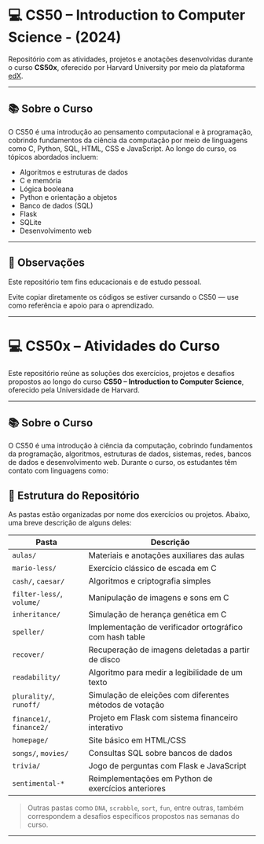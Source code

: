 # 💻 CS50 – Introduction to Computer Science - (2024)

Repositório com as atividades, projetos e anotações desenvolvidas durante o curso **CS50x**, oferecido por Harvard University por meio da plataforma [edX](https://cs50.harvard.edu/x/).

---

## 📚 Sobre o Curso

O CS50 é uma introdução ao pensamento computacional e à programação, cobrindo fundamentos da ciência da computação por meio de linguagens como C, Python, SQL, HTML, CSS e JavaScript. Ao longo do curso, os tópicos abordados incluem:

- Algoritmos e estruturas de dados
- C e memória
- Lógica booleana
- Python e orientação a objetos
- Banco de dados (SQL)
- Flask
- SQLite
- Desenvolvimento web

---

## 🧠 Observações
Este repositório tem fins educacionais e de estudo pessoal.

Evite copiar diretamente os códigos se estiver cursando o CS50 — use como referência e apoio para o aprendizado.


---

# 💻 CS50x – Atividades do Curso

Este repositório reúne as soluções dos exercícios, projetos e desafios propostos ao longo do curso **CS50 – Introduction to Computer Science**, oferecido pela Universidade de Harvard.

---

## 📚 Sobre o Curso

O CS50 é uma introdução à ciência da computação, cobrindo fundamentos da programação, algoritmos, estruturas de dados, sistemas, redes, bancos de dados e desenvolvimento web. Durante o curso, os estudantes têm contato com linguagens como:


## 📁 Estrutura do Repositório

As pastas estão organizadas por nome dos exercícios ou projetos. Abaixo, uma breve descrição de alguns deles:

| Pasta                     | Descrição                                               |
|---------------------------|---------------------------------------------------------|
| `aulas/`                  | Materiais e anotações auxiliares das aulas              |
| `mario-less/`             | Exercício clássico de escada em C                       |
| `cash/`, `caesar/`        | Algoritmos e criptografia simples                       |
| `filter-less/`, `volume/` | Manipulação de imagens e sons em C                      |
| `inheritance/`            | Simulação de herança genética em C                      |
| `speller/`                | Implementação de verificador ortográfico com hash table |
| `recover/`                | Recuperação de imagens deletadas a partir de disco      |
| `readability/`            | Algoritmo para medir a legibilidade de um texto         |
| `plurality/`, `runoff/`   | Simulação de eleições com diferentes métodos de votação |
| `finance1/`, `finance2/`  | Projeto em Flask com sistema financeiro interativo      |
| `homepage/`               | Site básico em HTML/CSS                                 |
| `songs/`, `movies/`       | Consultas SQL sobre bancos de dados                     |
| `trivia/`                 | Jogo de perguntas com Flask e JavaScript                |
| `sentimental-*`           | Reimplementações em Python de exercícios anteriores     |

> Outras pastas como `DNA`, `scrabble`, `sort`, `fun`, entre outras, também correspondem a desafios específicos propostos nas semanas do curso.

---



